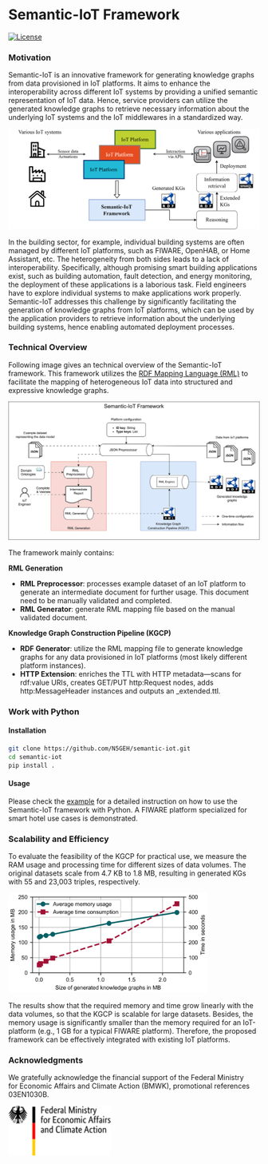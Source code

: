 # Semantic-IoT Framework

[![License](https://img.shields.io/badge/license-MIT-blue.svg)](https://github.com/N5GEH/semantic-iot/blob/main/LICENSE)

### Motivation

Semantic-IoT is an innovative framework for generating knowledge graphs from data provisioned in IoT platforms.
It aims to enhance the interoperability across different IoT systems by providing a unified semantic representation of IoT data.
Hence, service providers can utilize the generated knowledge graphs to retrieve necessary information about the underlying IoT systems and the IoT middlewares in a standardized way.

![](./figures/Use_Case_Overview.png)

In the building sector, for example, individual building systems are often managed by different IoT platforms, such as FIWARE, OpenHAB, or Home Assistant, etc.
The heterogeneity from both sides leads to a lack of interoperability.
Specifically, although promising smart building applications exist, such as building automation, fault detection, and energy monitoring, the deployment of these applications is a laborious task.
Field engineers have to explore individual systems to make applications work properly.
Semantic-IoT addresses this challenge by significantly facilitating the generation of knowledge graphs from IoT platforms, which can be used by the application providers to retrieve information about the underlying building systems, hence enabling automated deployment processes. 

### Technical Overview
Following image gives an technical overview of the Semantic-IoT framework.
This framework utilizes the [RDF Mapping Language (RML)](https://rml.io/specs/rml/) to facilitate the mapping of heterogeneous IoT data into structured and expressive knowledge graphs.

![](./figures/framework_overview.png)

The framework mainly contains:

**RML Generation**
- **RML Preprocessor**: processes example dataset of an IoT platform to generate an intermediate document for further usage. This document need to be manually validated and completed.
- **RML Generator**: generate RML mapping file based on the manual validated document.

**Knowledge Graph Construction Pipeline (KGCP)**
- **RDF Generator**: utilize the RML mapping file to generate knowledge graphs for any data provisioned in IoT platforms (most likely different platform instances).
- **HTTP Extension**: enriches the TTL with HTTP metadata—scans for rdf:value URIs, creates GET/PUT http:Request nodes, adds http:MessageHeader instances and outputs an _extended.ttl.

### Work with Python

#### Installation
```bash
git clone https://github.com/N5GEH/semantic-iot.git
cd semantic-iot
pip install .
```

#### Usage
Please check the [example](examples/fiware) for a detailed instruction on how to use the Semantic-IoT framework with Python. A FIWARE platform specialized for smart hotel use cases is demonstrated. 

[//]: # (### Work with Docker)

[//]: # (Coming soon...)

### Scalability and Efficiency
To evaluate the feasibility of the KGCP for practical use, we measure the RAM usage and processing time for different sizes of data volumes.
The original datasets scale from 4.7 KB to 1.8 MB,
resulting in generated KGs with 55 and 23,003 triples, respectively.

<img src="./figures/memory_time_measurement.png" alt="Performance metrics" style="width:400px;"/>


The results show that the required memory and time grow linearly with the data volumes, so that the KGCP is scalable for large datasets.
Besides, the memory usage is significantly smaller than the memory required for an IoT-platform (e.g., 1 GB for a typical FIWARE platform).
Therefore, the proposed framework can be effectively integrated with existing IoT platforms.

### Acknowledgments

We gratefully acknowledge the financial support of the Federal Ministry <br /> 
for Economic Affairs and Climate Action (BMWK), promotional references 03EN1030B.

<a href="https://www.bmwi.de/Navigation/EN/Home/home.html"> <img alt="BMWK" 
src="https://raw.githubusercontent.com/RWTH-EBC/FiLiP/master/docs/logos/bmwi_logo_en.png" height="100"> </a>

